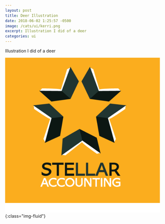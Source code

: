 ```yaml
---
layout: post
title: Deer Illustration
date: 2018-06-02 1:25:57 -0500
image: /cats/ui/kerri.png
excerpt: Illustration I did of a deer
categories: ui
---
```


Illustration I did of a deer

![image-title-here](/assets/img/cats/ui/kerri.png){:class="img-fluid"}

